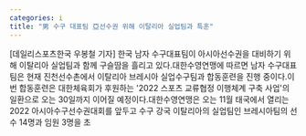 ```yaml
---
categories: i
title: "男 수구 대표팀 亞선수권 위해 이탈리아 실업팀과 특훈"
---
```

[데일리스포츠한국 우봉철 기자] 한국 남자 수구대표팀이 아시아선수권을 대비하기 위해 이탈리아 실업팀과 함께 구슬땀을 흘리고 있다.대한수영연맹에 따르면 남자 수구대표팀은 현재 진천선수촌에서 이탈리아 브레시아 실업수구팀과 합동훈련을 진행 중이다.이번 합동훈련은 대한체육회가 후원하는 &#39;2022 스포츠 교류협정 이행체계 구축 사업&#39;의 일환으로 오는 30일까지 이어질 예정이다.대한수영연맹은 오는 11월 태국에서 열리는 2022 아시아수구선수권대회를 앞두고 수구 강국 이탈리아의 실업팀인 브레시아팀의 선수 14명과 임원 3명을 초